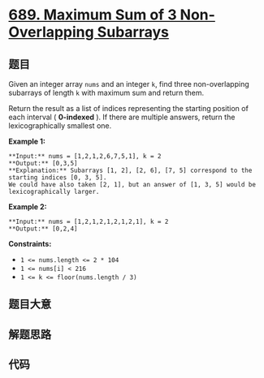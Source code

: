 # [689. Maximum Sum of 3 Non-Overlapping Subarrays](https://leetcode.com/problems/maximum-sum-of-3-non-overlapping-subarrays)

## 题目

Given an integer array `nums` and an integer `k`, find three non-overlapping
subarrays of length `k` with maximum sum and return them.

Return the result as a list of indices representing the starting position of
each interval ( **0-indexed** ). If there are multiple answers, return the
lexicographically smallest one.



**Example 1:**

    
    
    **Input:** nums = [1,2,1,2,6,7,5,1], k = 2
    **Output:** [0,3,5]
    **Explanation:** Subarrays [1, 2], [2, 6], [7, 5] correspond to the starting indices [0, 3, 5].
    We could have also taken [2, 1], but an answer of [1, 3, 5] would be lexicographically larger.
    

**Example 2:**

    
    
    **Input:** nums = [1,2,1,2,1,2,1,2,1], k = 2
    **Output:** [0,2,4]
    



**Constraints:**

  * `1 <= nums.length <= 2 * 104`
  * `1 <= nums[i] < 216`
  * `1 <= k <= floor(nums.length / 3)`


## 题目大意

## 解题思路

## 代码

```javascript

```
